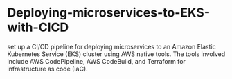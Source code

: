 # Deploying-microservices-to-EKS-with-CICD
set up a CI/CD pipeline for deploying microservices to an Amazon Elastic Kubernetes Service (EKS) cluster using AWS native tools. The tools involved include AWS CodePipeline, AWS CodeBuild, and Terraform for infrastructure as code (IaC).
